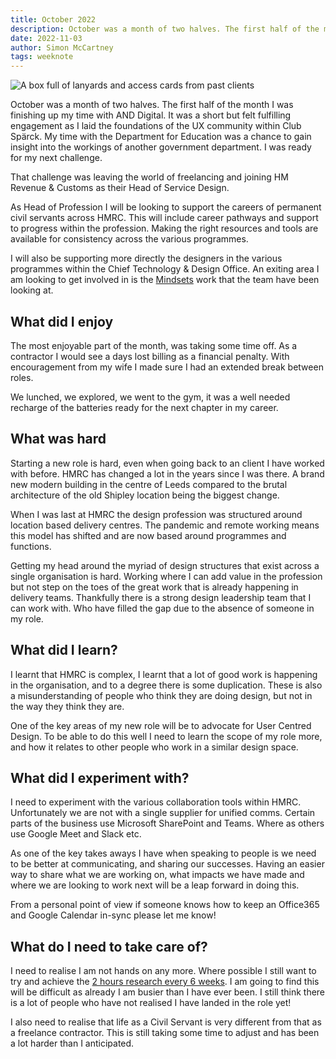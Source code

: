 ```yaml
---
title: October 2022
description: October was a month of two halves. The first half of the month I was finishing up my time with AND Digital and getting ready to make the leap to the dark side of permanent employment.
date: 2022-11-03
author: Simon McCartney
tags: weeknote
---
```


![A box full of lanyards and access cards from past clients](/static/img/lanyards.jpeg)

October was a month of two halves. The first half of the month I was finishing up my time with AND Digital. It was a short but felt fulfilling engagement as I laid the foundations of the UX community within Club Spärck. My time with the Department for Education was a chance to gain insight into the workings of another government department. I was ready for my next challenge.

That challenge was leaving the world of freelancing and joining HM Revenue & Customs as their Head of Service Design.

As Head of Profession I will be looking to support the careers of permanent civil servants across HMRC. This will include career pathways and support to progress within the profession. Making the right resources and tools are available for consistency across the various programmes.

I will also be supporting more directly the designers in the various programmes within the Chief Technology & Design Office. An exiting area I am looking to get involved in is the [Mindsets](https://lifeathmrc.blog.gov.uk/2022/10/11/get-to-know-the-hmrc-mindsets-team/) work that the team have been looking at.

## What did I enjoy

The most enjoyable part of the month, was taking some time off. As a contractor I would see a days lost billing as a financial penalty. With encouragement from my wife I made sure I had an extended break between roles.

We lunched, we explored, we went to the gym, it was a well needed recharge of the batteries ready for the next chapter in my career.

## What was hard

Starting a new role is hard, even when going back to an client I have worked with before. HMRC has changed a lot in the years since I was there. A brand new modern building in the centre of Leeds compared to the brutal architecture of the old Shipley location being the biggest change.

When I was last at HMRC the design profession was structured around location based delivery centres. The pandemic and remote working means this model has shifted and are now based around programmes and functions.

Getting my head around the myriad of design structures that exist across a single organisation is hard. Working where I can add value in the profession but not step on the toes of the great work that is already happening in delivery teams. Thankfully there is a strong design leadership team that I can work with. Who have filled the gap due to the absence of someone in my role.

## What did I learn?

I learnt that HMRC is complex, I learnt that a lot of good work is happening in the organisation, and to a degree there is some duplication. These is also a misunderstanding of people who think they are doing design, but not in the way they think they are.

One of the key areas of my new role will be to advocate for User Centred Design. To be able to do this well I need to learn the scope of my role more, and how it relates to other people who work in a similar design space.

## What did I experiment with?

I need to experiment with the various collaboration tools within HMRC. Unfortunately we are not with a single supplier for unified comms. Certain parts of the business use Microsoft SharePoint and Teams. Where as others use Google Meet and Slack etc.

As one of the key takes aways I have when speaking to people is we need to be better at communicating, and sharing our successes. Having an easier way to share what we are working on, what impacts we have made and where we are looking to work next will be a leap forward in doing this.

From a personal point of view if someone knows how to keep an Office365 and Google Calendar in-sync please let me know!

## What do I need to take care of?

I need to realise I am not hands on any more. Where possible I still want to try and achieve the [2 hours research every 6 weeks](https://userresearch.blog.gov.uk/2016/09/29/dont-forget-2-hours-every-6-weeks/). I am going to find this will be difficult as already I am busier than I have ever been. I still think there is a lot of people who have not realised I have landed in the role yet!

I also need to realise that life as a Civil Servant is very different from that as a freelance contractor. This is still taking some time to adjust and has been a lot harder than I anticipated.

